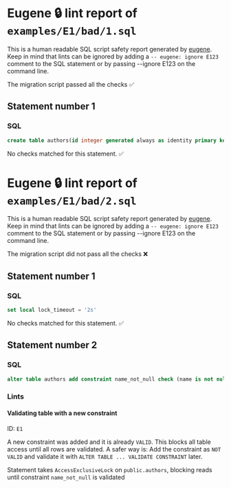 # Eugene 🔒 lint report of `examples/E1/bad/1.sql`

This is a human readable SQL script safety report generated by [eugene](https://github.com/kaaveland/eugene). Keep in mind that lints can be ignored by adding a `-- eugene: ignore E123` comment to the SQL statement or by passing --ignore E123 on the command line.

The migration script passed all the checks ✅

## Statement number 1

### SQL

```sql
create table authors(id integer generated always as identity primary key, name text)
```

No checks matched for this statement. ✅


# Eugene 🔒 lint report of `examples/E1/bad/2.sql`

This is a human readable SQL script safety report generated by [eugene](https://github.com/kaaveland/eugene). Keep in mind that lints can be ignored by adding a `-- eugene: ignore E123` comment to the SQL statement or by passing --ignore E123 on the command line.

The migration script did not pass all the checks ❌

## Statement number 1

### SQL

```sql
set local lock_timeout = '2s'
```

No checks matched for this statement. ✅

## Statement number 2

### SQL

```sql
alter table authors add constraint name_not_null check (name is not null)
```

### Lints

#### Validating table with a new constraint

ID: `E1`

A new constraint was added and it is already `VALID`. This blocks all table access until all rows are validated. A safer way is: Add the constraint as `NOT VALID` and validate it with `ALTER TABLE ... VALIDATE CONSTRAINT` later.

Statement takes `AccessExclusiveLock` on `public.authors`, blocking reads until constraint `name_not_null` is validated

